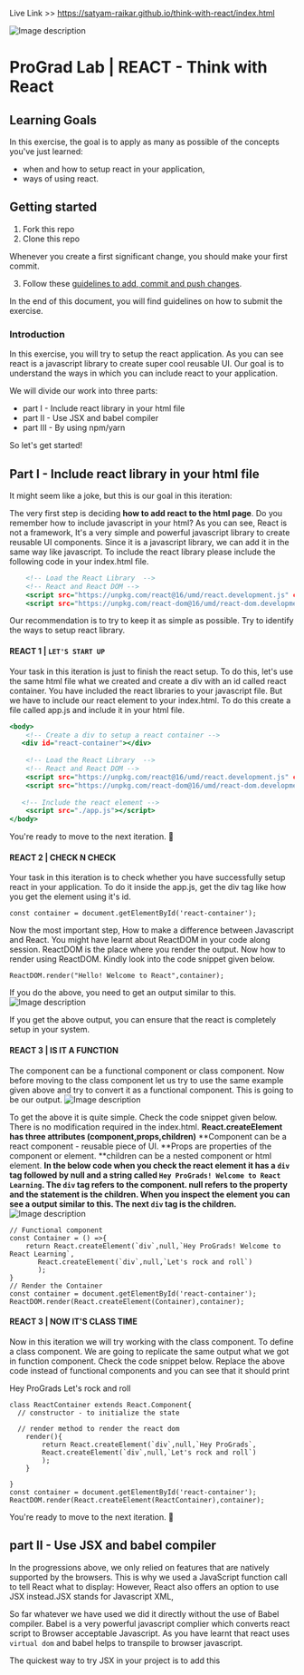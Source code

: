 Live Link >> https://satyam-raikar.github.io/think-with-react/index.html

![Image description](https://i1.faceprep.in/ProGrad/prograd-logo.png)

# ProGrad Lab | REACT - Think with React

## Learning Goals

In this exercise, the goal is to apply as many as possible of the concepts you've just learned:

- when and how to setup react in your application,
- ways of using react.

## Getting started

1. Fork this repo
2. Clone this repo

Whenever you create a first significant change, you should make your first commit.

3. Follow these [guidelines to add, commit and push changes](https://github.com/FACEPrep-ProGrad/general-guidelines-labs-project-builders.git).

In the end of this document, you will find guidelines on how to submit the exercise.

### Introduction

In this exercise, you will try to setup the react application. As you can see react is a javascript library to create super cool reusable UI. Our goal is to understand the ways in which you can include react to your application.

We will divide our work into three parts:

- part I - Include react library in your html file
- part II - Use JSX and babel compiler
- part III - By using npm/yarn 

So let's get started!

## Part I - Include react library in your html file

It might seem like a joke, but this is our goal in this iteration:

The very first step is deciding **how to add react to the html page**. Do you remember how to include javascript in your html? As you can see, React is not a framework, It's a very simple and powerful javascript library to create reusable UI components. Since it is a javascript library, we can add it in the same way like javascript. To include the react library please include the following code in your index.html file.

```index.html
    <!-- Load the React Library  -->
    <!-- React and React DOM -->
    <script src="https://unpkg.com/react@16/umd/react.development.js" crossorigin></script>
    <script src="https://unpkg.com/react-dom@16/umd/react-dom.development.js" crossorigin></script>
```

Our recommendation is to try to keep it as simple as possible. Try to identify the ways to setup react library.

#### REACT 1 | `LET'S START UP`

Your task in this iteration is just to finish the react setup. To do this, let's use the same html file what we created and create a div with an id called react container.
You have included the react libraries to your javascript file. But we have to include our react element to your index.html. To do this create a file called app.js and include it in your html file.

```index.html
<body>
    <!-- Create a div to setup a react container -->
   <div id="react-container"></div>
 
    <!-- Load the React Library  -->
    <!-- React and React DOM -->
    <script src="https://unpkg.com/react@16/umd/react.development.js" crossorigin></script>
    <script src="https://unpkg.com/react-dom@16/umd/react-dom.development.js" crossorigin></script>
   
   <!-- Include the react element -->
    <script src="./app.js"></script>
</body>

```

You're ready to move to the next iteration. :raised_hands:

#### REACT 2 | CHECK N CHECK

Your task in this iteration is to check whether you have successfully setup react in your application. To do it inside the app.js, get the div tag like how you get the element using it's id.

```
const container = document.getElementById('react-container');
```
Now the most important step, How to make a difference between Javascript and React. You might have learnt about ReactDOM in your code along session. ReactDOM is the place where you render the output. Now how to render using ReactDOM. Kindly look into the code snippet given below.

```
ReactDOM.render("Hello! Welcome to React",container);
```
If you do the above, you need to get an output similar to this.
![Image description](https://i1.faceprep.in/ProGrad/l1-output.png)

If you get the above output, you can ensure that the react is completely setup in your system.

#### REACT 3 | IS IT A FUNCTION

The component can be a functional component or class component. Now before moving to the class component let us try to use the same example given above and try to convert it as a functional component.
This is going to be our output.
![Image description](https://i1.faceprep.in/ProGrad/l1-output2.png)

To get the above it is quite simple. Check the code snippet given below. There is no modification required in the index.html.
**React.createElement has three attributes (component,props,children)**
**Component can be a react component - reusable piece of UI.
**Props are properties of the component or element.
**children can be a nested component or html element.
**In the below code when you check the react element it has a `div` tag followed by null and a string called `Hey ProGrads! Welcome to React Learning`. The `div` tag refers to the component. null refers to the property and the statement is the children. When you inspect the element you can see a output similar to this. The next `div` tag is the children.**
![Image description](https://i1.faceprep.in/ProGrad/l1-output3.png)

```
// Functional component
const Container = () =>{
    return React.createElement(`div`,null,`Hey ProGrads! Welcome to React Learning`,
       React.createElement(`div`,null,`Let's rock and roll`)
       );
}
// Render the Container
const container = document.getElementById('react-container');
ReactDOM.render(React.createElement(Container),container);
```

#### REACT 3 | NOW IT'S CLASS TIME

Now in this iteration we will try working with the class component. To define a class component. We are going to replicate the same output what we got in function component.
Check the code snippet below. Replace the above code instead of functional components and you can see that it should print

Hey ProGrads
Let's rock and roll

```
class ReactContainer extends React.Component{
  // constructor - to initialize the state 

  // render method to render the react dom 
    render(){
        return React.createElement(`div`,null,`Hey ProGrads`,
        React.createElement(`div`,null,`Let's rock and roll`)
        );
    }
  
}
const container = document.getElementById('react-container');
ReactDOM.render(React.createElement(ReactContainer),container);
```

You're ready to move to the next iteration. :raised_hands:

## part II - Use JSX and babel compiler
In the progressions above, we only relied on features that are natively supported by the browsers. This is why we used a JavaScript function call to tell React what to display:
However, React also offers an option to use JSX instead.JSX stands for Javascript XML, 

So far whatever we have used we did it directly without the use of Babel compiler. Babel is a very powerful javascript complier which converts react script to Browser acceptable Javascript. As you have learnt that react uses `virtual dom` and babel helps to transpile to browser javascript.

The quickest way to try JSX in your project is to add this <script> tag to your page:

```
    <!-- Include babel compiler -->
    <script src="https://unpkg.com/babel-standalone@6/babel.min.js"></script>
```
Now you can use JSX in any <script> tag by adding type="text/babel" attribute to it. 

```
    class ReactContainer extends React.Component{
    // JSX tags
    // JSX there should be one parent element
      render(){
          return (
          <div>Hello! Welcome to ProGrads   
             <div>Let's rock and roll </div>
         </div> )
      };  
  }

const container = document.getElementById('react-container');
// Direclty pass the component to render
ReactDOM.render(<ReactContainer/>,container);    
```
Isn't the above one so easy. So instead of too many React.createElement you can use JSX which is super cool to use.

## Part III - CREATE REACT APP
create-react-app is a project aimed at getting you up to speed with React in no time. It provides a ready-made React application starter, so you can dive into building your app without having to deal with Webpack and Babel configurations.

It provides out of the box:

I. A development server with hot reloading
II. Provides a testing environment with Jest
III. Allows to build the React app
IV. Ready for ES6+ syntax
V. Bundles all your JavaScript and assets
VI. Comes with CSS autoprefixer, SASS and CSS Modules support

When you run npx create-react-app <app-name>, npx is going to download the most recent create-react-app release, run it, and then remove it from your system. This is great because you will never have an outdated version on your system, and every time you run it, you’re getting the latest and greatest code available.

To create the app  : 
`npx create-react-app first-react-app`

To run the app : 
`cd first-react-app
npm start`

To run it just go to open the console and go the the application directory and just type `npm start`

## Submission

If you didn't add, commit and push the changes you made, this is the last call. :smile:

please share your github links with your Mentors. Your Mentor's will check up your work and provide feedback. 

## Summary

In this exercise, you've learnt various ways of setting up react in your system. If you managed to do it, good job! :trophy:

This concludes the React setup. We are proud of you!

Happy Coding ProGrad ❤️!

